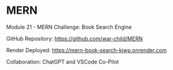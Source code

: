 # MERN
Module 21 - MERN Challenge: Book Search Engine

GitHub Repository: https://github.com/war-child/MERN

Render Deployed: https://mern-book-search-kjwp.onrender.com

Collaboration: ChatGPT and VSCode Co-Pilot
